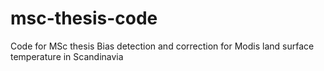 # msc-thesis-code
Code for MSc thesis Bias detection and correction for Modis land surface temperature in Scandinavia
